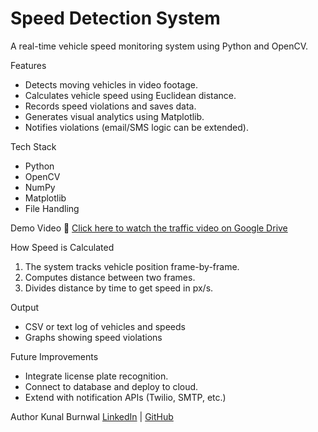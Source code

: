 # Speed Detection System 

A real-time vehicle speed monitoring system using Python and OpenCV.

Features
- Detects moving vehicles in video footage.
- Calculates vehicle speed using Euclidean distance.
- Records speed violations and saves data.
- Generates visual analytics using Matplotlib.
- Notifies violations (email/SMS logic can be extended).

Tech Stack
- Python
- OpenCV
- NumPy
- Matplotlib
- File Handling


Demo Video
🔗 [Click here to watch the traffic video on Google Drive](https://drive.google.com/file/d/1MDTofMRCRphl3LHk2Q_DB4Uh2xLg6h1l/view?usp=drive_link)

How Speed is Calculated
1. The system tracks vehicle position frame-by-frame.
2. Computes distance between two frames.
3. Divides distance by time to get speed in px/s.

Output
- CSV or text log of vehicles and speeds
- Graphs showing speed violations

Future Improvements
- Integrate license plate recognition.
- Connect to database and deploy to cloud.
- Extend with notification APIs (Twilio, SMTP, etc.)

Author
Kunal Burnwal
[LinkedIn]([(http://www.linkedin.com/in/kunal---burnwal)]) | [GitHub](https://github.com/kunal---burnwal)
